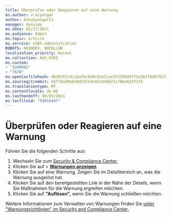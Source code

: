 ```yaml
---
title: Überprüfen oder Reagieren auf eine Warnung
ms.author: v-aiyengar
author: AshaIyengar21
manager: dansimp
ms.date: 02/17/2021
ms.audience: Admin
ms.topic: article
ms.service: o365-administration
ROBOTS: NOINDEX, NOFOLLOW
localization_priority: Normal
ms.collection: Adm_O365
ms.custom:
- "3200002"
- "7670"
ms.openlocfilehash: d6d8f87c9c1ba76c6d0c83a7cac6f259028771e3b1f8d8755729381f79f5b342
ms.sourcegitcommit: b5f7da89a650d2915dc652449623c78be6247175
ms.translationtype: MT
ms.contentlocale: de-DE
ms.lasthandoff: 08/05/2021
ms.locfileid: "54016447"
---
```

# <a name="review-or-act-on-an-alert"></a>Überprüfen oder Reagieren auf eine Warnung

Führen Sie die folgenden Schritte aus:

1. Wechseln Sie zum [Security & Compliance Center.](https://go.microsoft.com/fwlink/p/?linkid=2077143)
1. Klicken Sie auf  >  **[Warnungen anzeigen](https://go.microsoft.com/fwlink/?linkid=2103301)**.
1. Klicken Sie auf eine Warnung. Zeigen Sie im Detailbereich an, was die Warnung ausgelöst hat.
1. Klicken Sie auf den bereitgestellten Link in der Nähe der Details, wenn Sie Maßnahmen für die Warnung ergreifen möchten.
1. Klicken Sie auf **"Auflösen",** wenn Sie die Warnung schließen möchten.

Weitere Informationen zum Verwalten von Warnungen finden Sie [unter "Warnungsrichtlinien" im Security and Compliance Center.](https://go.microsoft.com/fwlink/?linkid=2103211)

